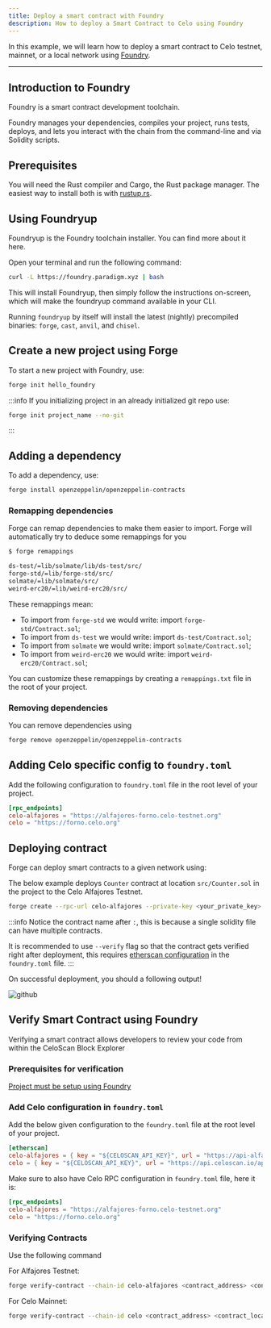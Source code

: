 ```yaml
---
title: Deploy a smart contract with Foundry
description: How to deploy a Smart Contract to Celo using Foundry
---
```


In this example, we will learn how to deploy a smart contract to Celo testnet, mainnet, or a local network using [Foundry](https://book.getfoundry.sh/).

---

## Introduction to Foundry

Foundry is a smart contract development toolchain.

Foundry manages your dependencies, compiles your project, runs tests, deploys, and lets you interact with the chain from the command-line and via Solidity scripts.

## Prerequisites

You will need the Rust compiler and Cargo, the Rust package manager. The easiest way to install both is with [rustup.rs](https://rustup.rs).

## Using Foundryup

Foundryup is the Foundry toolchain installer. You can find more about it here.

Open your terminal and run the following command:

```bash
curl -L https://foundry.paradigm.xyz | bash
```

This will install Foundryup, then simply follow the instructions on-screen, which will make the foundryup command available in your CLI.

Running `foundryup` by itself will install the latest (nightly) precompiled binaries: `forge`, `cast`, `anvil`, and `chisel`.

## Create a new project using Forge

To start a new project with Foundry, use:

```bash
forge init hello_foundry
```

:::info
If you initializing project in an already initialized git repo use:

```bash
forge init project_name --no-git
```

:::

## Adding a dependency

To add a dependency, use:

```bash
forge install openzeppelin/openzeppelin-contracts
```

### Remapping dependencies

Forge can remap dependencies to make them easier to import. Forge will automatically try to deduce some remappings for you

```bash
$ forge remappings

ds-test/=lib/solmate/lib/ds-test/src/
forge-std/=lib/forge-std/src/
solmate/=lib/solmate/src/
weird-erc20/=lib/weird-erc20/src/
```

These remappings mean:

- To import from `forge-std` we would write: import `forge-std/Contract.sol`;
- To import from `ds-test` we would write: import `ds-test/Contract.sol`;
- To import from `solmate` we would write: import `solmate/Contract.sol`;
- To import from `weird-erc20` we would write: import `weird-erc20/Contract.sol`;

You can customize these remappings by creating a `remappings.txt` file in the root of your project.

### Removing dependencies

You can remove dependencies using

```bash
forge remove openzeppelin/openzeppelin-contracts
```

## Adding Celo specific config to `foundry.toml`

Add the following configuration to `foundry.toml` file in the root level of your project.

```toml
[rpc_endpoints]
celo-alfajores = "https://alfajores-forno.celo-testnet.org"
celo = "https://forno.celo.org"
```

## Deploying contract

Forge can deploy smart contracts to a given network using:

The below example deploys `Counter` contract at location `src/Counter.sol` in the project to the Celo Alfajores Testnet.

```bash
forge create --rpc-url celo-alfajores --private-key <your_private_key> src/Counter.sol:Counter
```

:::info
Notice the contract name after `:`, this is because a single solidity file can have multiple contracts.

It is recommended to use `--verify` flag so that the contract gets verified right after deployment, this requires [etherscan configuration](/build/how-to-deploy/verify/foundry) in the `foundry.toml` file.
:::

On successful deployment, you should a following output!

![github](/img/build/how-to-deploy/foundry/1.png)

## Verify Smart Contract using Foundry

Verifying a smart contract allows developers to review your code from within the CeloScan Block Explorer

### Prerequisites for verification

[Project must be setup using Foundry](/build/how-to-deploy/foundry)

### Add Celo configuration in `foundry.toml`

Add the below given configuration to the `foundry.toml` file at the root level of your project.

```toml
[etherscan]
celo-alfajores = { key = "${CELOSCAN_API_KEY}", url = "https://api-alfajores.celoscan.io/api"}
celo = { key = "${CELOSCAN_API_KEY}", url = "https://api.celoscan.io/api"}
```

Make sure to also have Celo RPC configuration in `foundry.toml` file, here it is:

```toml
[rpc_endpoints]
celo-alfajores = "https://alfajores-forno.celo-testnet.org"
celo = "https://forno.celo.org"
```

### Verifying Contracts

Use the following command

For Alfajores Testnet:

```bash
forge verify-contract --chain-id celo-alfajores <contract_address> <contract_location> --watch
```

For Celo Mainnet:

```bash
forge verify-contract --chain-id celo <contract_address> <contract_location> --watch
```
